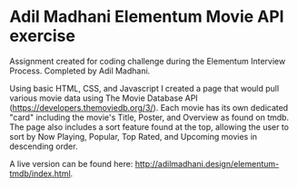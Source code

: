 # Adil Madhani Elementum Movie API exercise
Assignment created for coding challenge during the Elementum Interview Process. Completed by Adil Madhani.

Using basic HTML, CSS, and Javascript I created a page that would pull various movie data using The Movie Database API (https://developers.themoviedb.org/3/).
Each movie has its own dedicated "card" including the movie's Title, Poster, and Overview as found on tmdb. The page also includes a sort feature found at the top, allowing the user to sort by Now Playing, Popular, Top Rated, and Upcoming movies in descending order.

A live version can be found here: http://adilmadhani.design/elementum-tmdb/index.html.
